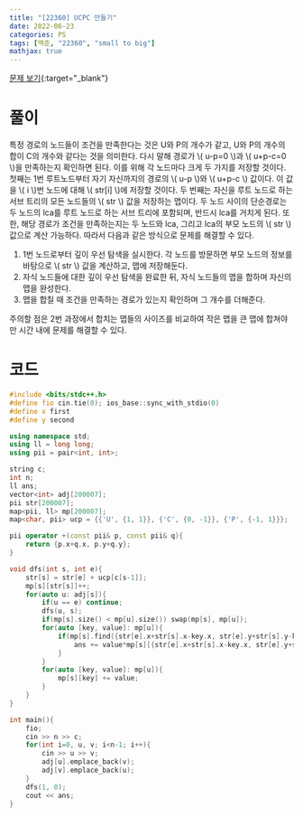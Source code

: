 ```yaml
---
title: "[22360] UCPC 만들기"
date: 2022-06-23
categories: PS
tags: [백준, "22360", "small to big"]
mathjax: true
---
```


[문제 보기](https://www.acmicpc.net/problem/22360){:target="_blank"}

# 풀이
특정 경로의 노드들이 조건을 만족한다는 것은 U와 P의 개수가 같고, U와 P의 개수의 합이 C의 개수와 같다는 것을 의미한다. 다시 말해 경로가 \\( u-p=0 \\)과 \\( u+p-c=0 \\)을 만족하는지 확인하면 된다. 이를 위해 각 노드마다 크게 두 가지를 저장할 것이다. 첫째는 1번 루트노드부터 자기 자신까지의 경로의 \\( u-p \\)와 \\( u+p-c \\) 값이다. 이 값을 \\( i \\)번 노드에 대해 \\( str[i] \\)에 저장할 것이다. 두 번째는 자신을 루트 노드로 하는 서브 트리의 모든 노드들의 \\( str \\) 값을 저장하는 맵이다. 두 노드 사이의 단순경로는 두 노드의 lca를 루트 노드로 하는 서브 트리에 포함되며, 반드시 lca를 거치게 된다. 또한, 해당 경로가 조건을 만족하는지는 두 노드와 lca, 그리고 lca의 부모 노드의 \\( str \\) 값으로 계산 가능하다. 따라서 다음과 같은 방식으로 문제를 해결할 수 있다.

1. 1번 노드로부터 깊이 우선 탐색을 실시한다. 각 노드를 방문하면 부모 노드의 정보를 바탕으로 \\( str \\) 값을 계산하고, 맵에 저장해둔다. 
2. 자식 노드들에 대한 깊이 우선 탐색을 완료한 뒤, 자식 노드들의 맵을 합하며 자신의 맵을 완성한다. 
3. 맵을 합칠 때 조건을 만족하는 경로가 있는지 확인하며 그 개수를 더해준다. 

주의할 점은 2번 과정에서 합치는 맵들의 사이즈를 비교하여 작은 맵을 큰 맵에 합쳐야만 시간 내에 문제를 해결할 수 있다. 

# 코드
```c++
#include <bits/stdc++.h>
#define fio cin.tie(0); ios_base::sync_with_stdio(0)
#define x first
#define y second

using namespace std;
using ll = long long;
using pii = pair<int, int>;

string c;
int n;
ll ans;
vector<int> adj[200007];
pii str[200007];
map<pii, ll> mp[200007];
map<char, pii> ucp = {{'U', {1, 1}}, {'C', {0, -1}}, {'P', {-1, 1}}};

pii operator +(const pii& p, const pii& q){
    return {p.x+q.x, p.y+q.y};
}

void dfs(int s, int e){
    str[s] = str[e] + ucp[c[s-1]];
    mp[s][str[s]]++;
    for(auto u: adj[s]){
        if(u == e) continue;
        dfs(u, s);
        if(mp[s].size() < mp[u].size()) swap(mp[s], mp[u]);
        for(auto [key, value]: mp[u]){
            if(mp[s].find({str[e].x+str[s].x-key.x, str[e].y+str[s].y-key.y}) != mp[s].end()){
                ans += value*mp[s][{str[e].x+str[s].x-key.x, str[e].y+str[s].y-key.y}];
            }
        }
        for(auto [key, value]: mp[u]){
            mp[s][key] += value;
        }
    }
}

int main(){
    fio;
    cin >> n >> c;
    for(int i=0, u, v; i<n-1; i++){
        cin >> u >> v;
        adj[u].emplace_back(v);
        adj[v].emplace_back(u);
    }
    dfs(1, 0);
    cout << ans;
}
```

